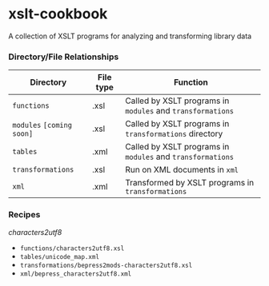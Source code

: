 # xslt-cookbook
A collection of XSLT programs for analyzing and transforming library data
### Directory/File Relationships

| Directory | File type | Function |
|-----------| -----------| -----------|
| ```functions``` | .xsl | Called by XSLT programs in ```modules``` and ```transformations``` |
| ```modules``` ```[coming soon]``` | .xsl | Called by XSLT programs in ```transformations``` directory |
| ```tables``` | .xml | Called by XSLT programs in ```modules``` and ```transformations``` |
| ```transformations``` | .xsl | Run on XML documents in ```xml```  |
| ```xml``` | .xml | Transformed by XSLT programs in ```transformations``` |
### Recipes
 
 *characters2utf8*
 * ```functions/characters2utf8.xsl```
 * ```tables/unicode_map.xml```
 * ```transformations/bepress2mods-characters2utf8.xsl```
 * ```xml/bepress_characters2utf8.xml```
